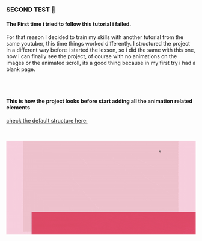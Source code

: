### SECOND TEST 🍌

#### The First time i tried to follow this tutorial i failed.

For that reason I decided to train my skills with another tutorial from the same youtuber, this time things worked differently. I structured the project in a different way before i started the lesson, so i did the same with this one, now i can finally see the project, of course with no animations on the images or the animated scroll, its a good thing because in my first try i had a blank page.

<br>
<br>

#### This is how the project looks before start adding all the animation related elements

[check the default structure here:](src/docs/defaultStructure.md)

<br>

 [<img src="/src/img/project_beginning_preview.gif"/>](src/docs/delta-request-animation-frame.md)


<br>
<br>